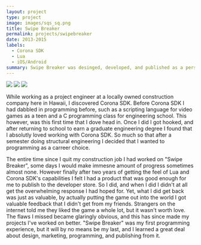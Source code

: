 ```yaml
---
layout: project
type: project
image: images/sqs_sq.png
title: Swipe Breaker
permalink: projects/swipebreaker
date: 2013-2015
labels:
  - Corona SDK
  - Lua
  - iOS/Android
summary: Swipe Breaker was desinged, developed, and published as a personal project. It is the highlight of my personal enthusiasm for programming and developing, and was a part of my first project as a programmer.
---
```

<div class="ui small rounded images">
  <img class="ui image" src="../images/swipe_gif.gif">
  <img class="ui image" src="http://i.imgur.com/uZ4iJcV.png">
  <img class="ui image" src="http://i.imgur.com/JA3ebty.png">
</div>

While working as a project engineer at a locally owned construction company here in Hawaii, I discovered Corona SDK. Before Corona SDK I had dabbled in programming before, such as a scripting language for video games as a teen and a C programming class for engineering school. This however, was this first time that I dove head in. Once I did I got hooked, and after returning to school to earn a graduate engineering degree I found that I absolutly loved working with Corona SDK. So much so that after a semester doing structural engineering I decided that I wanted to programming as a carreer choice. 

The entire time since I quit my construction job I had worked on "Swipe Breaker", some days I would make immesne amount of progress sometimes almost none. However finally after two years of getting the feel of Lua and Corona SDK's capabilities I felt I had a product that was good enough for me to publish to the developer store. So I did, and when I did I didn't at all get the overwhelming response I had hoped for. Yet, what I did get back was just as valuable, by actually putting the game out into the world I got valuable feedback that I didn't get from my friends. Strangers on the internet told me they liked the game a whole lot, but it wasn't worth love. The flaws I missed became glaringly obvious, and this has since made my projects I've worked on better. "Swipe Breaker" was my first programming experience, but it will by no means be my last, and I learned a great deal about design, marketing, programming, and publishing from it. 
